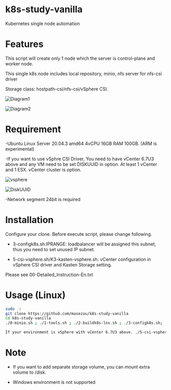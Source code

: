 # k8s-study-vanilla
Kubernetes single node automation

# Features

This script will create only 1 node which the server is control-plane and worker node.

This single k8s node includes local repository, minio, nfs server for nfs-csi driver

Storage class: hostpath-csi/nfs-csi/vSphere CSI. 

![Diagram1](https://user-images.githubusercontent.com/624501/140580948-258eb6a8-dbc4-42ff-8337-0e044d416a42.jpeg)

![Diagram2](https://user-images.githubusercontent.com/624501/140580983-f7159c78-b2d1-40cf-96b6-bf8047e6bb52.jpeg)   

# Requirement

-Ubuntu Linux Server 20.04.3 amd64 4vCPU 16GB RAM 100GB. (ARM is experimental)

-If you want to use vSphre CSI Driver, You need to have vCenter 6.7U3 above and any VM need to be set DISKUUID in option. At least 1 vCenter and 1 ESX. vCenter cluster is option.

![vsphere](https://user-images.githubusercontent.com/624501/140580806-104d5fb6-3c94-40fe-8f9c-1af4c85f9af1.png)

![DiskUUID](https://user-images.githubusercontent.com/624501/140580848-8a36ba87-3fa8-4ae2-b41d-9abfe690216c.png)

-Network segment 24bit is required

# Installation

Configure your clone. Before execute script, please change following.

* 3-configk8s.sh:IPRANGE: loadbalancer will be assigned this subnet, thus you need to set unused IP subnet.

* 5-csi-vsphere.sh/K3-kasten-vsphere.sh: vCenter configuration in vSphere  CSI driver and Kasten Storage setting.

Please see 00-Detailed_Instruction-En.txt



# Usage (Linux)

```bash
sudo -i
git clone https://github.com/masezou/k8s-study-vanilla
cd k8s-study-vanilla
./0-minio.sh ; ./1-tools.sh ; ./2-buildk8s-lnx.sh ; ./3-configk8s.sh; ./4-csi-storage.sh

If your environment is vSphere with vCenter 6.7U3 above. ./5-csi-vsphere.sh
```

# Note

* If you want to add separate storage volume, you can mount extra volume to /disk.

* Windows environment is not supported
